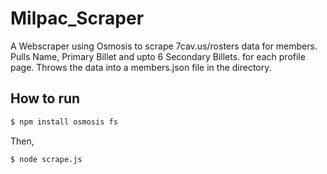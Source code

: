 # Milpac_Scraper
A Webscraper using Osmosis to scrape 7cav.us/rosters data for members.
Pulls Name, Primary Billet and upto 6 Secondary Billets. for each profile page.
Throws the data into a members.json file in the directory.

## How to run

```sh
$ npm install osmosis fs
```
Then,
```sh
$ node scrape.js
```
